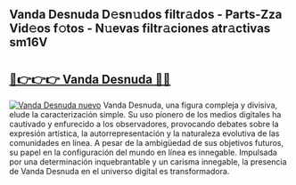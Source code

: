 ## Vanda Desnuda D𝚎sn𝚞dos filtr𝚊dos - Parts-Zza Vid𝚎os f𝚘tos - N𝚞evas filtr𝚊ciones atr𝚊ctivas sm16V

# <h2><a href="http://mb99zw4.tromn.icu/?c=Vanda+Desnuda">🔗👉👉👉 Vanda Desnuda 🔗🔗</a></h2>

[![Vanda Desnuda nuevo](https://i.imgur.com/pEAQMta.gif)](http://mb99zw4.tromn.icu/?c=Vanda+Desnuda)
Vanda Desnuda, una figura compleja y divisiva, elude la caracterización simple. Su uso pionero de los medios digitales ha cautivado y enfurecido a los observadores, provocando debates sobre la expresión artística, la autorrepresentación y la naturaleza evolutiva de las comunidades en línea. A pesar de la ambigüedad de sus objetivos futuros, su papel en la configuración del mundo en línea es innegable. Impulsada por una determinación inquebrantable y un carisma innegable, la presencia de Vanda Desnuda en el universo digital es transformadora.
